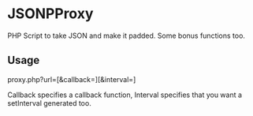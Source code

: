 JSONPProxy
==========

PHP Script to take JSON and make it padded. Some bonus functions too.

Usage
----------
proxy.php?url=<JSON URL>[&callback=<callback function>][&interval=<milliseconds>]

Callback specifies a callback function, Interval specifies that you want a setInterval generated too.